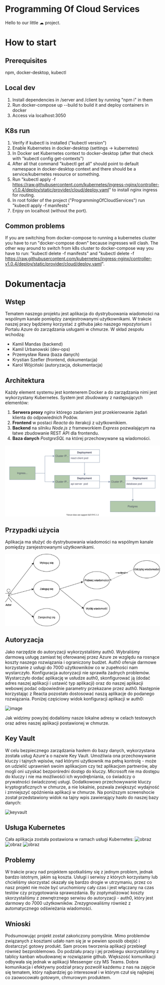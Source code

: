 # Programming Of Cloud Services

Hello to our little ☁ project.

# How to start

## Prerequisites
npm, docker-desktop, kubectl

## Local dev

1. Install dependencies in /server and /client by running "npm i" in them
2. Run docker-compose up --build to build it and deploy containers in docker
3. Access via localhost:3050

## K8s run

1. Verify if kubectl is installed ("kubectl version")
1. Enable Kubernetes in docker-desktop (settings -> kubernetes)
2. In Docker set Kubernetes context to docker-desktop (after that check with "kubectl config get-contexts")
3. After all that command "kubectl get all" should point to default namespace in docker-desktop context 
    and there should be a service/kubernetes resource or something.
4. Run "kubectl apply -f https://raw.githubusercontent.com/kubernetes/ingress-nginx/controller-v1.0.4/deploy/static/provider/cloud/deploy.yaml" to 
    install nginx ingress for routing.
5. In root folder of the project ("ProgrammingOfCloudServices") run "kubectl apply -f manifests"
6. Enjoy on localhost (without the port).


## Common problems

If you are switching from docker-compose to running a kubernetes cluster you have to run "docker-compose down" because ingresses will clash.
The other way around to switch from k8s cluster to docker-compose way you have to run:
"kubectl delete -f manifests" and "kubectl delete -f  https://raw.githubusercontent.com/kubernetes/ingress-nginx/controller-v1.0.4/deploy/static/provider/cloud/deploy.yaml".

# Dokumentacja

## Wstęp

Tematem naszego projektu jest aplikacja do dystrybuowania wiadomości na wspólnym kanale pomiędzy zarejestrowanymi użytkownikami. W trakcie naszej pracy będziemy korzystać z githuba jako naszego repozytorium i Portalu Azure do zarządzania usługami w chmurze. W skład zespołu wchodzą:

- Kamil Mandas (backend)
- Kamil Urbanowski (dev-ops)
- Przemysław Rawa (baza danych)
- Krystian Szefler (frontend, dokumentacja)
- Karol Wójciński (autoryzacja, dokumentacja)

## Architektura

Każdy element systemu jest kontenerem Docker a do zarządzania nimi jest wykorzystany Kubernetes. System jest zbudowany z następujących elementów:
1.	**Serwera proxy** *nginx* którego zadaniem jest przekierowanie żądań klienta do odpowiednich Podów.
2.	**Frontend** w postaci *Reacta* do iterakcji z użytkownikiem.
3.	**Backend** na silniku *Node.js* z frameworkiem *Express* pozwalającym na łatwe zbudowanie REST API dla frontendu.
4.	**Baza danych** *PostgreSQL* na której przechowywane są wiadomości.

![Diagram architektury](./documentation/DiagramArchitektury.drawio.svg)

## Przypadki użycia

Aplikacja ma służyć do dystrybuowania wiadomości na wspólnym kanale pomiędzy zarejestrowanymi użytkownikami.

![Diagram przypadków użycia](./documentation/255927176_487888469032763_4747737515049667795_n.png)

## Autoryzacja

Jako narzędzie do autoryzacji wykorzystaliśmy auth0. Wybraliśmy darmową usługę zamiast tej oferowanej przez Azure ze względu na rosnące koszty naszego rozwiązania i ograniczony budżet. Auth0 oferuje darmowe korzystanie z usługi do 7000 użytkowników co w zupełności nam wystarczyło. Konfiguracja autoryzacji nie sprawiła żadnych problemów. Wystarczyło dodać aplikację w usłudze auth0, skonfigurować ją (dodać adres naszej aplikacji i ustawić typ aplikacji) oraz do naszej aplikacji webowej podać odpowiednie parametry przekazane przez auth0. Następnie korzystając z Reacta pozostało dostosować naszą aplikacje do podanego rozwiązania. Poniżej częściowy widok konfiguracji aplikacji w auth0:

![image](https://user-images.githubusercontent.com/37267080/148803373-33d80dfa-5589-42cc-b7a1-9e1934cc75fc.png)

Jak widzimy powyżej dodaliśmy nasze lokalne adresy w celach testowych oraz adres naszej aplikacji postawionej w chmurze.

## Key Vault

W celu bezpiecznego zarządzania hasłem do bazy danych, wykorzystana została usług Azure'a o nazwie Key Vault. Umożliwia ona przechowywanie kluczy i tajnych wpisów, nad którymi użytkownik ma pełną kontrolę - może on udzielić uprawnień swoim aplikacjom czy też aplikacjom partnerów, aby mogli oni uzyskać bezporśredni dostęp do kluczy. Microsoft nie ma dostępu do kluczy i nie ma możliwośći ich wyodrębniania, co świadczy o prywatności świadczonej usługi. Dodatkowowo przechowywanie kluczy kryptograficznych w chmurze, a nie lokalnie, pozwala zwiększyć wydajność i zmniejszyć opóźnienia aplikacji w chmurze. Na poniższym screenshocie został przedstawiony widok na tajny wpis zawierający hasło do naszej bazy danych:

![keyvault](https://user-images.githubusercontent.com/63351744/148702261-2cdad463-38f2-46fa-8358-50edb40ab7d0.PNG)

## Usługa Kubernetes
Cała aplikacja została postawiona w ramach usługi Kubernetes:
![obraz](https://user-images.githubusercontent.com/63351744/148815744-206e0987-008c-4b59-aa94-fe6a30fdb9ff.png)
![obraz](https://user-images.githubusercontent.com/63351744/148815564-ab4d10a9-61a4-42a0-897a-21b02e5ba1e8.png)
![obraz](https://user-images.githubusercontent.com/63351744/148815638-47084292-4911-4953-98ce-caae6a8a516d.png)


## Problemy

W trakcie pracy nad projektem spotkaliśmy się z jednym problem, jednak bardzo istotnym, jakim są koszta. Usługi i serwisy z których korzystamy lub chcieliśmy skorzystać okazały się bardzo drogie w utrzymaniu, przez co nasz projekt nie może być uruchomiony cały czas i jest włączany na czas testów czy przygotowania sprawozdania. By zoptymalizować koszty skorzystaliśmy z zewnętrznego serwisu do autoryzacji - auth0, który jest darmowy do 7000 użytkowników. Zrezygnowaliśmy również z automatycznego odświeżania wiadomości.

## Wnioski

Podsumowując projekt został zakończony pomyślnie. Mimo problemów związanych z kosztami udało nam się je w pewien sposób obejść i dostarczyć gotowy produkt. Sam proces tworzenia aplikacji przebiegł również bezproblemowo. Do podziału pracy i jej przebiegu skorzystaliśmy z tablicy kanban wbudowanej w rozwiązanie github. Większość komunikacji odbywała się jednak w aplikacji Messenger czy MS Teams. Dobra komunikacja i efektywny podział pracy pozwolił każdemu z nas na zajęcie się tematem, który najbardziej go interesował i w którym czuł się najlepiej co zaowocowało gotowym, chmurowym produktem.

